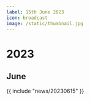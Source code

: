 ```yaml
---
label: 15th June 2023
icon: broadcast
image: /static/thumbnail.jpg
---
```


# 2023
## June

{{ include "news/20230615" }}